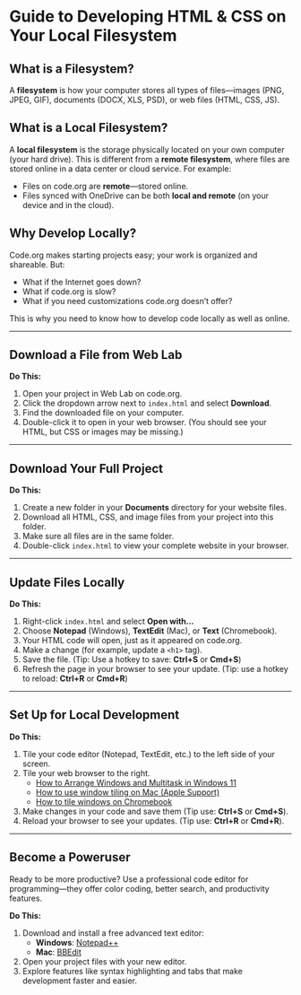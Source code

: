 # Guide to Developing HTML & CSS on Your Local Filesystem

## What is a Filesystem?

A **filesystem** is how your computer stores all types of files—images (PNG, JPEG, GIF), documents (DOCX, XLS, PSD), or web files (HTML, CSS, JS).

## What is a Local Filesystem?

A **local filesystem** is the storage physically located on your own computer (your hard drive). This is different from a **remote filesystem**, where files are stored online in a data center or cloud service. For example:
- Files on code.org are **remote**—stored online.
- Files synced with OneDrive can be both **local and remote** (on your device and in the cloud).

## Why Develop Locally?

Code.org makes starting projects easy; your work is organized and shareable. But:
- What if the Internet goes down?
- What if code.org is slow?
- What if you need customizations code.org doesn’t offer?

This is why you need to know how to develop code locally as well as online.

---

## Download a File from Web Lab

**Do This:**
1. Open your project in Web Lab on code.org.
2. Click the dropdown arrow next to `index.html` and select **Download**.
3. Find the downloaded file on your computer.
4. Double-click it to open in your web browser. (You should see your HTML, but CSS or images may be missing.)

---

## Download Your Full Project

**Do This:**
1. Create a new folder in your **Documents** directory for your website files.
2. Download all HTML, CSS, and image files from your project into this folder.
3. Make sure all files are in the same folder.
4. Double-click `index.html` to view your complete website in your browser.

---

## Update Files Locally

**Do This:**
1. Right-click `index.html` and select **Open with…**
2. Choose **Notepad** (Windows), **TextEdit** (Mac), or **Text** (Chromebook).
3. Your HTML code will open, just as it appeared on code.org.
4. Make a change (for example, update a `<h1>` tag).
5. Save the file. (Tip: Use a hotkey to save: **Ctrl+S** or **Cmd+S**)
6. Refresh the page in your browser to see your update. (Tip: use a hotkey to reload: **Ctrl+R** or **Cmd+R**)

---

## Set Up for Local Development

**Do This:**
1. Tile your code editor (Notepad, TextEdit, etc.) to the left side of your screen.
2. Tile your web browser to the right.
    - [How to Arrange Windows and Multitask in Windows 11](https://www.microsoft.com/en-us/windows/getstarted)
    - [How to use window tiling on Mac (Apple Support)](https://support.apple.com/en-us/102575)
    - [How to tile windows on Chromebook](https://support.google.com/chromebook/answer/9577383)
3. Make changes in your code and save them (Tip use: **Ctrl+S** or **Cmd+S**).
4. Reload your browser to see your updates. (Tip use: **Ctrl+R** or **Cmd+R**).

---

## Become a Poweruser

Ready to be more productive? Use a professional code editor for programming—they offer color coding, better search, and productivity features.

**Do This:**
1. Download and install a free advanced text editor:  
    - **Windows**: [Notepad++](https://notepad-plus-plus.org/downloads/)
    - **Mac**: [BBEdit](https://www.barebones.com/products/bbedit/download.html)
2. Open your project files with your new editor.
3. Explore features like syntax highlighting and tabs that make development faster and easier.
